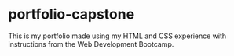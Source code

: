 # portfolio-capstone
 This is my portfolio made using my HTML and CSS experience with instructions from the Web Development Bootcamp.
